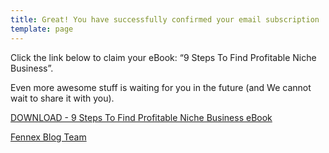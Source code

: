 ```yaml
---
title: Great! You have successfully confirmed your email subscription
template: page
---
```


Click the link below to claim your eBook: “9 Steps To Find Profitable Niche Business”. 

Even more awesome stuff is waiting for you in the future (and We cannot wait to share it with you).

[DOWNLOAD - 9 Steps To Find Profitable Niche Business eBook](/downloads/9-Steps-To-Find-Profitable-Niche-Business.pdf)



[Fennex Blog Team](/contact)
